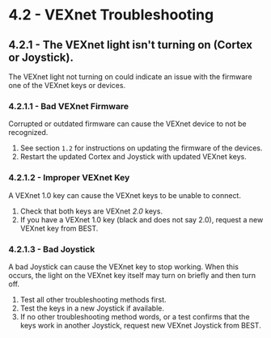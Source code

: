 # 4.2 - VEXnet Troubleshooting

## 4.2.1 - The VEXnet light isn't turning on (Cortex or Joystick).

The VEXnet light not turning on could indicate an issue with the firmware one of the VEXnet keys or devices.

### 4.2.1.1 - Bad VEXnet Firmware

Corrupted or outdated firmware can cause the VEXnet device to not be recognized.

1. See section `1.2` for instructions on updating the firmware of the devices.
2. Restart the updated Cortex and Joystick with updated VEXnet keys.

### 4.2.1.2 - Improper VEXnet Key

A VEXnet 1.0 key can cause the VEXnet keys to be unable to connect.

1. Check that both keys are VEXnet *2.0* keys.
2. If you have a VEXnet 1.0 key (black and does not say 2.0), request a new VEXnet key from BEST.

### 4.2.1.3 - Bad Joystick

A bad Joystick can cause the VEXnet key to stop working. When this occurs, the light on the VEXnet key itself may turn on briefly and then turn off.

1. Test all other troubleshooting methods first.
2. Test the keys in a new Joystick if available.
3. If no other troubleshooting method words, or a test confirms that the keys work in another Joystick, request new VEXnet Joystick from BEST.
